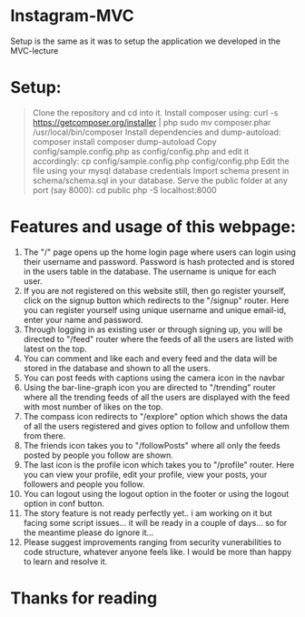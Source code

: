 # Instagram-MVC

Setup is the same as it was to setup the application we developed in the MVC-lecture

# Setup:

> Clone the repository and cd into it.
> Install composer using:
> curl -s https://getcomposer.org/installer | php
> sudo mv composer.phar /usr/local/bin/composer
> Install dependencies and dump-autoload:
> composer install
> composer dump-autoload
> Copy config/sample.config.php as config/config.php and edit it accordingly:
> cp config/sample.config.php config/config.php
> Edit the file using your mysql database credentials
> Import schema present in schema/schema.sql in your database.
> Serve the public folder at any port (say 8000):
> cd public
> php -S localhost:8000

# Features and usage of this webpage:

1. The "/" page opens up the home login page where users can login using their username and password. Password is hash
protected and is stored in the users table in the database. The username is unique for each user.
2. If you are not registered on this website still, then go register yourself, click on the signup button which redirects to
the "/signup" router. Here you can register yourself using unique username and unique email-id, enter your name and password.
3. Through logging in as existing user or through signing up, you will be directed to "/feed" router where the feeds of all the
users are listed with latest on the top.
4. You can comment and like each and every feed and the data will be stored in the database and shown to all the users. 
5. You can post feeds with captions using the camera icon in the navbar
6. Using the bar-line-graph icon you are directed to "/trending" router where all the trending feeds of all the users are
displayed with the feed with most number of likes on the top.
7. The compass icon redirects to "/explore" option which shows the data of all the users registered and gives option to 
follow and unfollow them from there.
8. The friends icon takes you to "/followPosts" where all only the feeds posted by people you follow are shown.
9. The last icon is the profile icon which takes you to "/profile" router. Here you can view your profile, edit your profile,
view your posts, your followers and people you follow.
10. You can logout using the logout option in the footer or using the logout option in conf button.
11. The story feature is not ready perfectly yet.. i am working on it but facing some script issues... it will be ready in a 
couple of days... so for the meantime please do ignore it... 
12. Please suggest improvements ranging from security vunerabilities to code structure, whatever anyone feels like. I would be 
more than happy to learn and resolve it.

# Thanks for reading
